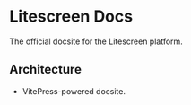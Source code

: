 # Litescreen Docs

The official docsite for the Litescreen platform.

## Architecture

- VitePress-powered docsite.